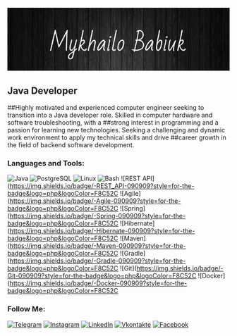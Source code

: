 ![Header](https://github.com/master7dok/master7dok/blob/main/assets/img.jpg)
## Java Developer
##Highly motivated and experienced computer engineer seeking to transition into a Java developer role. Skilled in computer hardware and software troubleshooting, with a ##strong interest in programming and a passion for learning new technologies. Seeking a challenging and dynamic work environment to apply my technical skills and drive ##career growth in the field of backend software development. 

### Languages and Tools:
![Java](https://img.shields.io/badge/-Java-090909?style=for-the-badge&logo=java&logoColor=47C5FB)
![PostgreSQL](https://img.shields.io/badge/-Sql-090909?style=for-the-badge&logo=mysql&logoColor=00648B)
![Linux](https://img.shields.io/badge/-Linux-090909?style=for-the-badge&logo=php&logoColor=F8C52C)
![Bash](https://img.shields.io/badge/-Bash-090909?style=for-the-badge&logo=php&logoColor=F8C52C)
![REST API](https://img.shields.io/badge/-REST_API-090909?style=for-the-badge&logo=php&logoColor=F8C52C
![Agile](https://img.shields.io/badge/-Agile-090909?style=for-the-badge&logo=php&logoColor=F8C52C
![Spring](https://img.shields.io/badge/-Spring-090909?style=for-the-badge&logo=php&logoColor=F8C52C
![Hibernate](https://img.shields.io/badge/-Hibernate-090909?style=for-the-badge&logo=php&logoColor=F8C52C
![Maven](https://img.shields.io/badge/-Maven-090909?style=for-the-badge&logo=php&logoColor=F8C52C
![Gradle](https://img.shields.io/badge/-Gradle-090909?style=for-the-badge&logo=php&logoColor=F8C52C
![Git](https://img.shields.io/badge/-Git-090909?style=for-the-badge&logo=php&logoColor=F8C52C
![Docker](https://img.shields.io/badge/-Docker-090909?style=for-the-badge&logo=php&logoColor=F8C52C


### Follow Me:
[![Telegram](https://img.shields.io/badge/-Telegram-090909?style=for-the-badge&logo=telegram&logoColor=27A0D9)](https://t.me/master7dok)
[![Instagram](https://img.shields.io/badge/-Instagram-090909?style=for-the-badge&logo=instagram&logoColor=B4068E)](https://www.instagram.com/master_dok_)
[![LinkedIn](https://img.shields.io/badge/-LinkedIn-090909?style=for-the-badge&logo=linkedin&logoColor=007BB6)](https://www.linkedin.com/in/mykhailo-babiuk-8063531b7)
[![Vkontakte](https://img.shields.io/badge/-Vkontakte-090909?style=for-the-badge&logo=Vk&logoColor=4F7DB3)](https://vk.com/id180120429)
[![Facebook](https://img.shields.io/badge/-Facebook-090909?style=for-the-badge&logo=Facebook&logoColor=1195F5)](https://www.facebook.com/misha.babuik)













